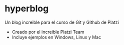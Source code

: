 # hyperblog
Un blog increible para el curso de Git y Github de Platzi









* Creado por el increible Platzi Team
* Incluye ejemplos en Windows, Linux y Mac